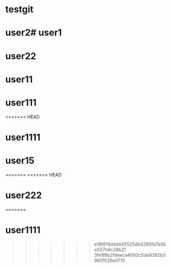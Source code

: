 # testgit
# user2# user1
# user22
# user11
# user111
<<<<<<< HEAD
# user1111
# user15
=======
<<<<<<< HEAD
# user222
=======
# user1111
>>>>>>> e18f6f8ddd445525db4280fd7e5be037b9c28b21
>>>>>>> 3fe1f6b2fdeeca4092c5de9392b3960f626e0710
